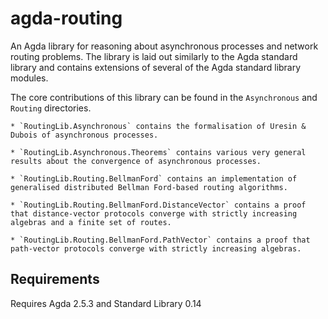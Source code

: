 # agda-routing

An Agda library for reasoning about asynchronous processes and network routing problems. The library is laid out similarly to the Agda standard library and contains extensions of several of the Agda standard library modules. 

The core contributions of this library can be found in the `Asynchronous` and `Routing` directories.

	* `RoutingLib.Asynchronous` contains the formalisation of Uresin & Dubois of asynchronous processes.
	
	* `RoutingLib.Asynchronous.Theorems` contains various very general results about the convergence of asynchronous processes.
	
	* `RoutingLib.Routing.BellmanFord` contains an implementation of generalised distributed Bellman Ford-based routing algorithms.
	
	* `RoutingLib.Routing.BellmanFord.DistanceVector` contains a proof that distance-vector protocols converge with strictly increasing algebras and a finite set of routes.
	
	* `RoutingLib.Routing.BellmanFord.PathVector` contains a proof that path-vector protocols converge with strictly increasing algebras.

## Requirements

Requires Agda 2.5.3 and Standard Library 0.14
